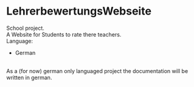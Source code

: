 # LehrerbewertungsWebseite
School project.<br>
A Website for Students to rate there teachers.<br>
Language: 
- German
<br>
As a (for now) german only languaged project the documentation will be written in german.

